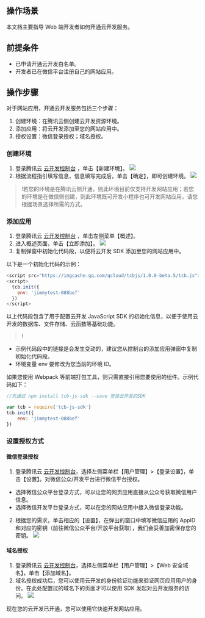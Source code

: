 ## 操作场景
本文档主要指导 Web 端开发者如何开通云开发服务。

## 前提条件
- 已申请开通云开发白名单。
- 开发者已在微信平台注册自己的网站应用。


## 操作步骤
对于网站应用，开通云开发服务包括三个步骤：
1. 创建环境：在腾讯云侧创建云开发资源环境。
2. 添加应用：将云开发添加至您的网站应用中。
3. 授权设置：微信登录授权；域名授权。

### 创建环境
1.  登录腾讯云 [云开发控制台](https://console.cloud.tencent.com/tcb) ，单击【新建环境】。
![](https://main.qcloudimg.com/raw/9c254547adc24fabe05cbb4183761370.png)
2.  根据流程指引填写信息，信息填写完成后，单击【确定】，即可创建环境。
![](https://main.qcloudimg.com/raw/1a13f409d82e4128f5a924b002df12f0.png)

> !若您的环境是在腾讯云侧开通，则此环境目前仅支持开发网站应用；若您的环境是在微信侧创建，则此环境既可开发小程序也可开发网站应用，请您根据场景选择所需的方式。




### 添加应用
1. 登录腾讯云 [云开发控制台](https://console.cloud.tencent.com/tcb) ，单击左侧菜单【概述】。
2. 进入概述页面，单击【立即添加】。
![](https://main.qcloudimg.com/raw/70973d83a1401daf11220f70720ca61a.png)
3. 复制弹窗中初始化代码段，以便将云开发 SDK 添加至您的网站应用中。

以下是一个初始化代码的示例：
```javascript
<script src="https://imgcache.qq.com/qcloud/tcbjs/1.0.0-beta.5/tcb.js"></script>
<script>
  tcb.init({
    env: 'jimmytest-088bef'
  })
</script>
```
以上代码段包含了用于配置云开发 JavaScript SDK 的初始化信息，以便于使用云开发的数据库、文件存储、云函数等基础功能。

> ! 
- 示例代码段中的链接是会发生变动的，建议您从控制台的添加应用弹窗中复制初始化代码段。
- 环境变量 env 要修改为您当前的环境 ID。



如果您使用 Webpack 等前端打包工具，则只需直接引用您要使用的组件。示例代码如下：

```javascript
//先通过 npm install tcb-js-sdk --save 安装云开发的SDK

var tcb = require('tcb-js-sdk')
tcb.init({
    env: 'jimmytest-088bef'
})
```



### 设置授权方式

#### 微信登录授权
1. 登录腾讯云 [云开发控制台](https://console.cloud.tencent.com/tcb)，选择左侧菜单栏【用户管理】>【登录设置】，单击【设置】。对微信公众/开发平台进行微信平台授权。
 - 选择微信公众平台登录方式，可以让您的网页应用直接从公众号获取微信用户信息。
 - 选择微信开发平台登录方式，可以在您的网站应用中接入微信登录功能。
2. 根据您的需求，单击相应的【设置】，在弹出的窗口中填写微信应用的 AppID 和对应的密钥（前往微信公众平台/开放平台获取），我们会妥善加密保存您的密钥。
![](https://main.qcloudimg.com/raw/889115e82cf0e6892b4edff3b4d161c6.png)


#### 域名授权
1. 登录腾讯云 [云开发控制台](https://console.cloud.tencent.com/tcb)，选择左侧菜单栏【用户管理】>【Web 安全域名】，单击【添加域名】。
2. 域名授权成功后，您可以使用云开发的身份验证功能来验证网页应用用户的身份。在此处配置过的域名下的页面才可以使用 SDK 发起对云开发服务的访问。
![](https://main.qcloudimg.com/raw/50fafef88f1151547b2f3632ebb3b4c8.png)

现在您的云开发已开通，您可以使用它快速开发网站应用。
